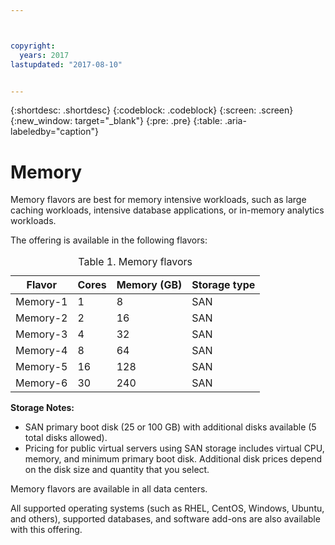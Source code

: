 ```yaml
---



copyright:
  years: 2017
lastupdated: "2017-08-10"


---
```


{:shortdesc: .shortdesc}
{:codeblock: .codeblock}
{:screen: .screen}
{:new_window: target="_blank"}
{:pre: .pre}
{:table: .aria-labeledby="caption"}

# Memory 
Memory flavors are best for memory intensive workloads, such as large caching workloads, intensive database applications, or in-memory analytics workloads.

The offering is available in the following flavors:

<table>
<CAPTION>Table 1. Memory flavors</CAPTION>
<THEAD>
<TR>
<th>Flavor</th>
<th>Cores</th>
<th>Memory (GB)</th>
<th>Storage type</th>
</TR>
</THEAD>
<TBODY>
<tr>
<td>Memory-1</td>
<td>1</td>
<td>8</td>
<td>SAN</td>
</tr>
<tr>
<td>Memory-2</td>
<td>2</td>
<td>16</td>
<td>SAN</td>
</tr>
<tr>
<td>Memory-3</td>
<td>4</td>
<td>32</td>
<td>SAN</td>
</tr>
<tr>
<td>Memory-4</td>
<td>8</td>
<td>64</td>
<td>SAN</td>
</tr>
<tr>
<td>Memory-5</td>
<td>16</td>
<td>128</td>
<td>SAN</td>
</tr>
<tr>
<td>Memory-6</td>
<td>30</td>
<td>240</td>
<td>SAN</td>
</tr>
</TBODY>
</table>

**Storage Notes:**
* SAN primary boot disk (25 or 100 GB) with additional disks available (5 total disks allowed).
* Pricing for public virtual servers using SAN storage includes virtual CPU, memory, and minimum primary boot disk. Additional disk prices depend on the disk size and quantity that you select.  

Memory flavors are available in all data centers.

All supported operating systems (such as RHEL, CentOS, Windows, Ubuntu, and others), supported  databases, and software add-ons are also available with this offering.  

